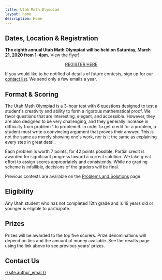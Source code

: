 ```yaml
---
title: Utah Math Olympiad
layout: home
description: Home
---
```


## Dates, Location & Registration

**The eighth annual Utah Math Olympiad will be held on Saturday, March 21, 2020 from 1-4pm.**
[View the flyer!](/doc/2020-umo-flyer.pdf)

<center><span>
<a class="registerlink" href="https://docs.google.com/forms/d/e/1FAIpQLSdKx_rdhcz0C1QxtxPj4EYRoiNeXpuGK3fbpjQXqgMhnxQZCQ/viewform?usp=sf_link">REGISTER HERE</a>
</span></center>

If you would like to be notified of details of future contests, sign up for our [contact list](https://goo.gl/forms/f1nIgeAUI4V6WStI2). We send only a few emails a year.

## Format & Scoring

The Utah Math Olympiad is a 3-hour test with 6 questions designed to test a student's creativity and ability to form a rigorous mathematical proof. We favor questions that are interesting, elegant, and accessible. However, they are also designed to be very challenging, and they generally increase in difficulty from problem 1 to problem 6. In order to get credit for a problem, a student must write a convincing argument that proves their answer. This is not the same as merely showing one's work, nor is it the same as explaining every step in great detail.

Each problem is worth 7 points, for 42 points possible. Partial credit is awarded for significant progress toward a correct solution. We take great effort to assign scores appropriately and consistently. While no grading scheme is infallible, decisions of the graders will be final.

Previous contests are available on the [Problems and Solutions](problems) page.

## Eligibility

Any Utah student who has not completed 12th grade and is 19 years old or younger is eligible to participate.

## Prizes

Prizes will be awarded to the top five scorers. Prize denominations will depend on ties and the amount of money available. See the results page using the link above to see previous years' prizes.

## Contact Us

[{{site.author_email}}](mailto:{{site.author_email}})
